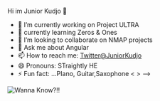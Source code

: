  Hi im Junior Kudjo 👋



- 🔭 I’m currently working on Project ULTRA
- 🌱 currently learning Zeros & Ones
- 👯 I’m looking to collaborate on NMAP projects
- 💬 Ask me about Angular 
- 📫 How to reach me: [Twitter@JuniorKudjo](https://twitter.com/KOJOskillions)
- 😄 Pronouns: STraightly HE
- ⚡ Fun fact: ...PIano, Guitar,Saxophone < >
-->


![Wanna Know?!!](https://github-readme-stats.vercel.app/api?username=jkudjo&&show_icons=true&title_color=ffffff&icon_color=bb2acf&text_color=daf7dc&bg_color=151515)
